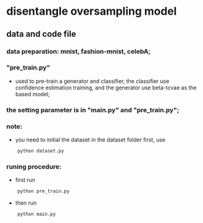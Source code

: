 # disentangle oversampling model
## data and code file
### data preparation: mnist, fashion-mnist, celebA;
###  "pre_train.py" 
- used to pre-train a generator and classifier, 
 the classifier use confidence estimation training, 
 and the generator use beta-tcvae as the based model; 
### the setting parameter is in "main.py" and "pre_train.py";
### note: 
- you need to initial the dataset in the dataset folder first, use
```python
    python dataset.py
```
### runing procedure:
- first run
```python
    python pre_train.py
```
- then run
```python
    python main.py
```
